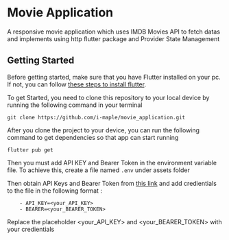 # Movie Application

A responsive movie application which uses IMDB Movies API to fetch datas and implements using http flutter package and Provider State Management

## Getting Started

Before getting started, make sure that you have Flutter installed on your pc. 
If not, you can follow [these steps to install flutter](https://docs.flutter.dev/get-started/install).

To get Started, you need to clone this repository to your local device by running the following command in your terminal

```
git clone https://github.com/i-maple/movie_application.git
```

After you clone the project to your device, you can run the following command to get dependencies so that app can start running

```
flutter pub get
```

Then you must add API KEY and Bearer Token in the environment variable file. 
To achieve this, create a file named  `.env` under assets folder

Then obtain API Keys and Bearer Token from [this link](https://developer.imdb.com/) and add credientials to the file in the following format : 

```
    - API_KEY=<your_API_KEY>
    - BEARER=<your_BEARER_TOKEN>
```
Replace the placeholder <your_API_KEY> and <your_BEARER_TOKEN> with your credientials